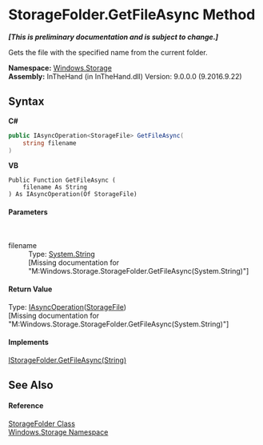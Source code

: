 # StorageFolder.GetFileAsync Method 
 _**\[This is preliminary documentation and is subject to change.\]**_

Gets the file with the specified name from the current folder.

**Namespace:**&nbsp;<a href="N_Windows_Storage">Windows.Storage</a><br />**Assembly:**&nbsp;InTheHand (in InTheHand.dll) Version: 9.0.0.0 (9.2016.9.22)

## Syntax

**C#**<br />
``` C#
public IAsyncOperation<StorageFile> GetFileAsync(
	string filename
)
```

**VB**<br />
``` VB
Public Function GetFileAsync ( 
	filename As String
) As IAsyncOperation(Of StorageFile)
```


#### Parameters
&nbsp;<dl><dt>filename</dt><dd>Type: <a href="http://msdn2.microsoft.com/en-us/library/s1wwdcbf" target="_blank">System.String</a><br />\[Missing <param name="filename"/> documentation for "M:Windows.Storage.StorageFolder.GetFileAsync(System.String)"\]</dd></dl>

#### Return Value
Type: <a href="T_Windows_Foundation_IAsyncOperation_1">IAsyncOperation</a>(<a href="T_Windows_Storage_StorageFile">StorageFile</a>)<br />\[Missing <returns> documentation for "M:Windows.Storage.StorageFolder.GetFileAsync(System.String)"\]

#### Implements
<a href="M_Windows_Storage_IStorageFolder_GetFileAsync">IStorageFolder.GetFileAsync(String)</a><br />

## See Also


#### Reference
<a href="T_Windows_Storage_StorageFolder">StorageFolder Class</a><br /><a href="N_Windows_Storage">Windows.Storage Namespace</a><br />